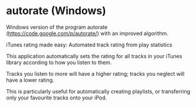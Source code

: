 autorate (Windows)
==================

Windows version of the program autorate (https://code.google.com/p/autorate/) with an improved algorithm.

iTunes rating made easy: Automated track rating from play statistics

This application automatically sets the rating for all tracks in your iTunes library according to how you listen to them.

Tracks you listen to more will have a higher rating; tracks you neglect will have a lower rating.

This is particularly useful for automatically creating playlists, or transferring only your favourite tracks onto your iPod.
